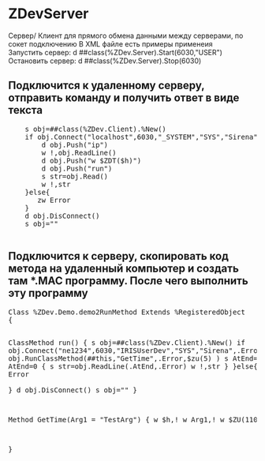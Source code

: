 # ZDevServer
Сервер/ Клиент для прямого обмена данными между серверами, по сокет подключению
В XML файле есть примеры применеия
<br>Запустить сервер:    d ##class(%ZDev.Server).Start(6030,"USER")
<br>Остановить сервер:   d ##class(%ZDev.Server).Stop(6030)

<h2> Подключится к удаленному серверу, отправить команду и получить ответ в виде текста</h2>
<pre>
    s obj=##class(%ZDev.Client).%New()
    if obj.Connect("localhost",6030,"_SYSTEM","SYS","Sirena",.Error)=1 { 
        d obj.Push("ip")
        w !,obj.ReadLine()
        d obj.Push("w $ZDT($h)")
        d obj.Push("run")
        s str=obj.Read()
        w !,str
    }else{ 
       zw Error	
    }
    d obj.DisConnect()
    s obj=""
  </pre>
  
<h2>Подключится к серверу, скопировать код метода на удаленный компьютер и создать там *.MAC программу. После чего выполнить эту программу</h2>
<pre>
Class %ZDev.Demo.demo2RunMethod Extends %RegisteredObject
{

ClassMethod run()
{
       s obj=##class(%ZDev.Client).%New()
       if obj.Connect("ne1234",6030,"IRISUserDev","SYS","Sirena",.Error)=1 {
	    d obj.RunClassMethod(##this,"GetTime",.Error,$zu(5) ) 
	    s AtEnd=0
	    while AtEnd=0 {
	      s str=obj.ReadLine(.AtEnd,.Error)
	      w !,str
	    }
	}else{
	  zw Error	
	}
	d obj.DisConnect()
	s obj=""
}

Method GetTime(Arg1 = "TestArg")
{ 
    w $h,!
    w Arg1,!
    w $ZU(110),!
}

}
</pre>
